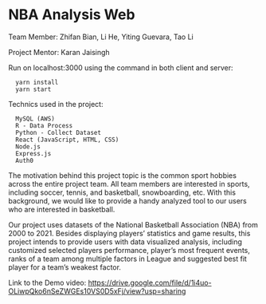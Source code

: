 # NBA Analysis Web

Team Member: Zhifan Bian, Li He, Yiting Guevara, Tao Li

Project Mentor: Karan Jaisingh

Run on localhost:3000 using the command in both client and server:

      yarn install 
      yarn start 
      
Technics used in the project:

      MySQL (AWS)
      R - Data Process
      Python - Collect Dataset
      React (JavaScript, HTML, CSS)
      Node.js
      Express.js
      Auth0

The motivation behind this project topic is the common sport hobbies across the entire project team. All team members are interested in sports, including soccer, tennis, and basketball, snowboarding, etc. With this background, we would like to provide a handy analyzed tool to our users who are interested in basketball.

Our project uses datasets of the National Basketball Association (NBA) from 2000 to 2021. Besides displaying players’ statistics and game results, this project intends to provide users with data visualized analysis, including customized selected players performance, player’s most frequent events, ranks of a team among multiple factors in League and suggested best fit player for a team’s weakest factor.

Link to the Demo video: https://drive.google.com/file/d/1i4uo-OLiwpQko6nSeZWGEs10VS0D5xFj/view?usp=sharing
